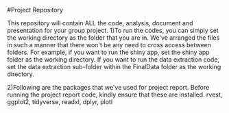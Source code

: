 #Project Repository

This repository will contain ALL the code, analysis, document and presentation for your group project.
1)To run the codes, you can simply set the working directory as the folder that you are in. We've arranged the files in such a manner that there won't be any need to cross access between folders. For example, if you want to run the shiny app, set the shiny app folder as the working directory. If you want to run the data extraction code, set the data extraction sub-folder within the FinalData folder as the working directory.

2)Following are the packages that we've used for project report. Before running the project report code, kindly ensure that these are installed. rvest, ggplot2, tidyverse, readxl, dplyr, plotl
